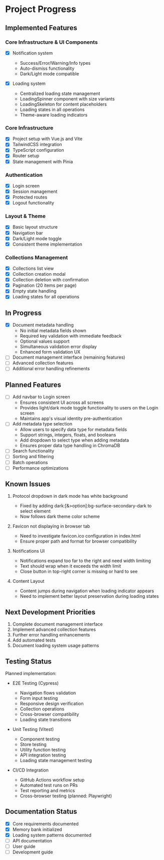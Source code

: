 # Project Progress

## Implemented Features

### Core Infrastructure & UI Components

- [x] Notification system
  - Success/Error/Warning/Info types
  - Auto-dismiss functionality
  - Dark/Light mode compatible

- [x] Loading system
  - Centralized loading state management
  - LoadingSpinner component with size variants
  - LoadingSkeleton for content placeholders
  - Loading states in all operations
  - Theme-aware loading indicators

### Core Infrastructure

- [x] Project setup with Vue.js and Vite
- [x] TailwindCSS integration
- [x] TypeScript configuration
- [x] Router setup
- [x] State management with Pinia

### Authentication

- [x] Login screen
- [x] Session management
- [x] Protected routes
- [x] Logout functionality

### Layout & Theme

- [x] Basic layout structure
- [x] Navigation bar
- [x] Dark/Light mode toggle
- [x] Consistent theme implementation

### Collections Management

- [x] Collections list view
- [x] Collection creation modal
- [x] Collection deletion with confirmation
- [x] Pagination (20 items per page)
- [x] Empty state handling
- [x] Loading states for all operations

## In Progress

- [x] Document metadata handling
  - No initial metadata fields shown
  - Required key validation with immediate feedback
  - Optional values support
  - Simultaneous validation error display
  - Enhanced form validation UX
- [ ] Document management interface (remaining features)
- [ ] Advanced collection features
- [ ] Additional error handling refinements

## Planned Features

- [ ] Add navbar to Login screen
  - Ensures consistent UI across all screens
  - Provides light/dark mode toggle functionality to users on the Login screen
  - Maintains app's visual identity pre-authentication
- [ ] Add metadata type selection
  - Allow users to specify data type for metadata fields
  - Support strings, integers, floats, and booleans
  - Add dropdown to select type when adding metadata
  - Ensures proper data type handling in ChromaDB
- [ ] Search functionality
- [ ] Sorting and filtering
- [ ] Batch operations
- [ ] Performance optimizations

## Known Issues

1. Protocol dropdown in dark mode has white background
   - Fixed by adding dark:[&>option]:bg-surface-secondary-dark to select element
   - Now follows dark theme color scheme

2. Favicon not displaying in browser tab
   - Need to investigate favicon.ico configuration in index.html
   - Ensure proper path and format for browser compatibility

3. Notifications UI
   - Notifications expand too far to the right and need width limiting
   - Text should wrap when it exceeds the width limit
   - Close button in top-right corner is missing or hard to see
   
4. Content Layout
   - Content jumps during navigation when loading indicator appears
   - Need to implement better layout preservation during loading states

## Next Development Priorities

1. Complete document management interface
2. Implement advanced collection features
3. Further error handling enhancements
4. Add automated tests
5. Document loading system usage patterns

## Testing Status

Planned implementation:

- E2E Testing (Cypress)
  - Navigation flows validation
  - Form input testing
  - Responsive design verification
  - Collection operations
  - Cross-browser compatibility
  - Loading state transitions

- Unit Testing (Vitest)
  - Component testing
  - Store testing
  - Utility function testing
  - API integration testing
  - Loading state management testing

- CI/CD Integration
  - GitHub Actions workflow setup
  - Automated test runs on PRs
  - Test reporting and metrics
  - Cross-browser testing (planned: Playwright)

## Documentation Status

- [x] Core requirements documented
- [x] Memory bank initialized
- [x] Loading system patterns documented
- [ ] API documentation
- [ ] User guide
- [ ] Development guide
